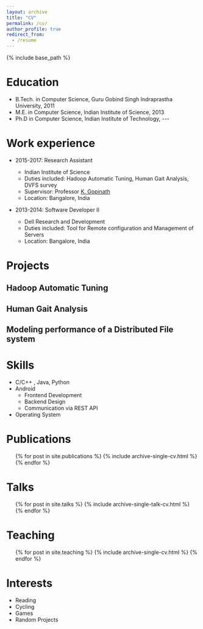 ```yaml
---
layout: archive
title: "CV"
permalink: /cv/
author_profile: true
redirect_from:
  - /resume
---
```


{% include base_path %}

Education
======
* B.Tech. in Computer Science, Guru Gobind Singh Indraprastha University, 2011
* M.E. in Computer Science, Indian Institute of Science, 2013
* Ph.D in Computer Science, Indian Institute of Technology, ---

Work experience
======
* 2015-2017: Research Assistant
  * Indian Institute of Science
  * Duties included: Hadoop Automatic Tuning, Human Gait Analysis, DVFS survey
  * Supervisor: Professor [K. Gopinath](http://drona.csa.iisc.ernet.in/~gopi/)
  * Location: Bangalore, India

* 2013-2014: Software Developer II
  * Dell Research and Development
  * Duties included: Tool for Remote configuration and Management of Servers
  * Location: Bangalore, India
  
Projects
======

Hadoop Automatic Tuning
----

Human Gait Analysis
----

Modeling performance of a Distributed File system
-----


Skills
======
* C/C++ , Java, Python 
* Android
  * Frontend Development
  * Backend Design
  * Communication via REST API
* Operating System

Publications
======
  <ul>{% for post in site.publications %}
    {% include archive-single-cv.html %}
  {% endfor %}</ul>
  
Talks
======
  <ul>{% for post in site.talks %}
    {% include archive-single-talk-cv.html %}
  {% endfor %}</ul>
  
Teaching
======
  <ul>{% for post in site.teaching %}
    {% include archive-single-cv.html %}
  {% endfor %}</ul>
  
Interests
======
* Reading
* Cycling
* Games
* Random Projects
